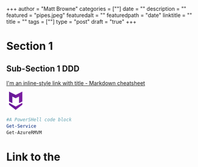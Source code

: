 +++
author = "Matt Browne"
categories = [""]
date = ""
description = ""
featured = "pipes.jpeg"
featuredalt = ""
featuredpath = "date"
linktitle = ""
title = ""
tags = [""]
type = "post"
draft = "true"
+++



# Section 1
## Sub-Section 1 DDD

[I'm an inline-style link with title - Markdown cheatsheet](https://github.com/adam-p/markdown-here/wiki/Markdown-Cheatsheet "Google's Homepage")

![alt text](https://github.com/adam-p/markdown-here/raw/master/src/common/images/icon48.png "Image")


```PowerShell
#A PowerSHell code block
Get-Service
Get-AzureRMVM
```

# Link to the 
